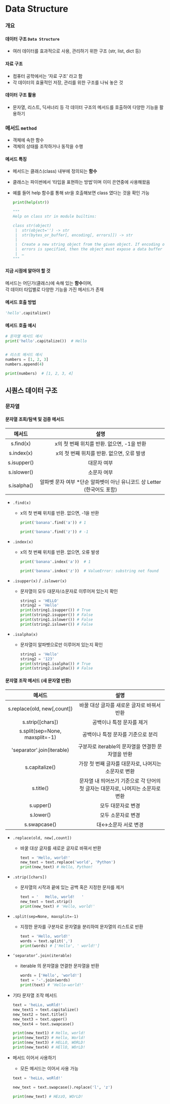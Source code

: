 ﻿# Data Structure

### 개요

#### 데이터 구조 `Data Structure`

- 여러 데이터를 효과적으로 사용, 관리하기 위한 구조 (str, list, dict 등)

#### 자료 구조

- 컴퓨터 공학에서는 ‘자료 구조’ 라고 함
- 각 데이터의 효율적인 저장, 관리를 위한 구조를 나눠 놓은 것

#### 데이터 구조 활용

- 문자열, 리스트, 딕셔너리 등 각 데이터 구조의 메서드를 호출하여 다양한 기능을 활용하기

### 메서드 `method`

- 객체에 속한 함수
- 객체의 상태를 조작하거나 동작을 수행

#### 메서드 특징

- 메서드는 클래스(class) 내부에 정의되는 **함수**
- 클래스는 파이썬에서 ‘타입을 표현하는 방법’이며 이미 은연중에 사용해왔음
- 예를 들어 help 함수를 통해 str을 호출해보면 class 였다는 것을 확인 가능

  ```python
  print(help(str))

  """
  Help on class str in module builtins:

  class str(object)
   |  str(object='') -> str
   |  str(bytes_or_buffer[, encoding[, errors]]) -> str
   |
   |  Create a new string object from the given object. If encoding or
   |  errors is specified, then the object must expose a data buffer
   |  …
  """
  ```

#### 지금 시점에 알아야 할 것

메서드는 어딘가(클래스)에 속해 있는 **함수**이며,<br>
각 데이터 타입별로 다양한 기능을 가진 메서드가 존재

#### 메서드 호출 방법

```python
'hello'.capitalize()
```

#### 메서드 호출 예시

```python
# 문자열 메서드 예시
print('hello'.capitalize())  # Hello


# 리스트 메서드 예시
numbers = [1, 2, 3]
numbers.append(4)

print(numbers)  # [1, 2, 3, 4]
```

## 시퀀스 데이터 구조

### 문자열

#### 문자열 조회/탐색 및 검증 메서드

|   메서드    |                                   설명                                   |
| :---------: | :----------------------------------------------------------------------: |
|  s.find(x)  |                x의 첫 번째 위치를 반환. 없으면, -1을 반환                |
| s.index(x)  |                x의 첫 번째 위치를 반환. 없으면, 오류 발생                |
| s.isupper() |                               대문자 여부                                |
| s.islower() |                               소문자 여부                                |
| s.isalpha() | 알파벳 문자 여부 \*단순 알파벳이 아닌 유니코드 상 Letter (한국어도 포함) |

- `.find(x)`

  - x의 첫 번째 위치를 반환. 없으면, -1을 반환

    ```python
    print('banana'.find('a')) # 1

    print('banana'.find('z')) # -1
    ```

- `.index(x)`

  - x의 첫 번째 위치를 반환. 없으면, 오류 발생

    ```python
    print('banana'.index('a'))  # 1

    print('banana'.index('z'))  # ValueError: substring not found
    ```

- `.isupper(x)` / `.islower(x)`

  - 문자열이 모두 대문자/소문자로 이루어져 있는지 확인

    ```python
    string1 = 'HELLO'
    string2 = 'Hello'
    print(string1.isupper()) # True
    print(string2.isupper()) # False
    print(string1.islower()) # False
    print(string2.islower()) # False
    ```

- `.isalpha(x)`
  - 문자열이 알파벳으로만 이루어져 있는지 확인
    ```python
    string1 = 'Hello'
    string2 = '123'
    print(string1.isalpha()) # True
    print(string2.isalpha()) # False
    ```

#### 문자열 조작 메서드 (새 문자열 반환)

|             메서드             |                                       설명                                       |
| :----------------------------: | :------------------------------------------------------------------------------: |
|  s.replace(old, new[,count])   |                    바꿀 대상 글자를 새로운 글자로 바꿔서 반환                    |
|        s.strip([chars])        |                            공백이나 특정 문자를 제거                             |
| s.split(sep=None, maxsplit=-1) |                        공백이나 특정 문자를 기준으로 분리                        |
|   'separator'.join(iterable)   |                구분자로 iterable의 문자열을 연결한 문자열을 반환                 |
|         s.capitalize()         |               가장 첫 번째 글자를 대문자로, 나머지는 소문자로 변환               |
|           s.title()            | 문자열 내 띄어쓰기 기준으로 각 단어의 첫 글자는 대문자로, 나머지는 소문자로 변환 |
|           s.upper()            |                                모두 대문자로 변경                                |
|           s.lower()            |                                모두 소문자로 변경                                |
|          s.swapcase()          |                               대↔소문자 서로 변경                                |

- `.replace(old, new[,count])`

  - 바꿀 대상 글자를 새로운 글자로 바꿔서 반환

    ```python
    text = 'Hello, world!'
    new_text = text.replace('world', 'Python')
    print(new_text) # Hello, Python!
    ```

- `.strip([chars])`

  - 문자열의 시작과 끝에 있는 공백 혹은 지정한 문자를 제거

    ```python
    text = '   Hello, world!   '
    new_text = text.strip()
    print(new_text) # 'Hello, world!'
    ```

- `.split(sep=None, maxsplit=-1)`

  - 지정한 문자를 구분자로 문자열을 분리하여 문자열의 리스트로 반환

    ```py
    text = 'Hello, world!'
    words = text.split(',')
    print(words) # ['Hello', ' world!']
    ```

- `‘separator’.join(iterable)`

  - iterable 의 문자열을 연결한 문자열을 반환

    ```py
    words = ['Hello', 'world!']
    text = '-'.join(words)
    print(text) # 'Hello-world!'
    ```

- 기타 문자열 조작 메서드

  ```python
  text = 'heLLo, woRld!'
  new_text1 = text.capitalize()
  new_text2 = text.title()
  new_text3 = text.upper()
  new_text4 = text.swapcase()

  print(new_text1) # Hello, world!
  print(new_text2) # Hello, World!
  print(new_text3) # HELLO, WORLD!
  print(new_text4) # HEllO, WOrLD!
  ```

- 메서드 이어서 사용하기

  - 모든 메서드는 이어서 사용 가능

  ```python
  text = 'heLLo, woRld!'

  new_text = text.swapcase().replace('l', 'z')

  print(new_text) # HEzzO, WOrLD!
  ```
